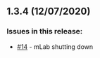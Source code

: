 ## 1.3.4 (12/07/2020) 


### Issues in this release:

* [#14](https://github.com/iamtomhewitt/home-dashboard-recipe-manager/issues/14) - mLab shutting down

